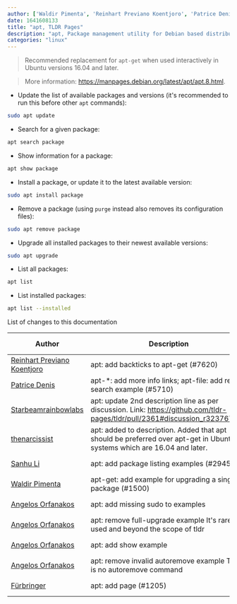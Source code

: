 ```yaml
---
author: ['Waldir Pimenta', 'Reinhart Previano Koentjoro', 'Patrice Denis', 'Fürbringer', 'thenarcissist', 'Sanhu Li', 'Starbeamrainbowlabs', 'Angelos Orfanakos']
date: 1641608133
title: "apt, TLDR Pages"
description: "apt, Package management utility for Debian based distributions."
categories: "linux"
---
```

> Recommended replacement for `apt-get` when used interactively in Ubuntu versions 16.04 and later.

> More information: <https://manpages.debian.org/latest/apt/apt.8.html>.

- Update the list of available packages and versions (it's recommended to run this before other `apt` commands):

```bash
sudo apt update
```

- Search for a given package:

```bash
apt search package
```

- Show information for a package:

```bash
apt show package
```

- Install a package, or update it to the latest available version:

```bash
sudo apt install package
```

- Remove a package (using `purge` instead also removes its configuration files):

```bash
sudo apt remove package
```

- Upgrade all installed packages to their newest available versions:

```bash
sudo apt upgrade
```

- List all packages:

```bash
apt list
```

- List installed packages:

```bash
apt list --installed
```
List of changes to this documentation


Author | Description | ISO 8601 Date | GitHub link
------|-----|-----|-----
[Reinhart Previano Koentjoro](mailto:reinhart_previano@yahoo.com) | apt: add backticks to apt-get (#7620) | 2022-01-08T03:15:33 | [e97d77689ab9](https://github.com/tldr-pages/tldr/commit/e97d77689ab99cfb2860768a9a50a0a65a4e03bd)
[Patrice Denis](mailto:patrice.denis@gmail.com) | apt-*: add more info links; apt-file: add regex search example (#5710) | 2021-04-17T15:26:03 | [ca8394dc52de](https://github.com/tldr-pages/tldr/commit/ca8394dc52def4e55971ce4049b20fa8839f464d)
[Starbeamrainbowlabs](mailto:sbrl@starbeamrainbowlabs.com) | apt: update 2nd description line as per discussion. Link: https://github.com/tldr-pages/tldr/pull/2361#discussion_r323767992 | 2019-09-15T01:39:36 | [cd3a80bffbd3](https://github.com/tldr-pages/tldr/commit/cd3a80bffbd3f6c26c39e9513b5e072f58c9ddfa)
[thenarcissist](mailto:35285981+thenarcissist@users.noreply.github.com) | apt: added to description. Added that apt should be preferred over apt-get in Ubuntu systems which are 16.04 and later. | 2019-09-15T01:39:36 | [b6e405f0ee83](https://github.com/tldr-pages/tldr/commit/b6e405f0ee83826c7378b55c2caeb2466268a6b6)
[Sanhu Li](mailto:lisanhu@users.noreply.github.com) | apt: add package listing examples (#2945) | 2019-04-24T14:01:22 | [668c26887ba6](https://github.com/tldr-pages/tldr/commit/668c26887ba6ab9532ce02818ef5ef2b8908d765)
[Waldir Pimenta](mailto:waldyrious@gmail.com) | apt-get: add example for upgrading a single package (#1500) | 2017-09-23T12:27:18 | [0d6202fa8981](https://github.com/tldr-pages/tldr/commit/0d6202fa8981b496d82fdd6d1704531262e9511e)
[Angelos Orfanakos](mailto:me@agorf.gr) | apt: add missing sudo to examples | 2017-04-23T22:55:19 | [80bb5124917f](https://github.com/tldr-pages/tldr/commit/80bb5124917fb1be4092b9ca3825b6e99bc1fa7b)
[Angelos Orfanakos](mailto:me@agorf.gr) | apt: remove full-upgrade example It's rarely used and beyond the scope of tldr | 2017-04-23T22:55:19 | [1516784640b3](https://github.com/tldr-pages/tldr/commit/1516784640b3029a71498c609cd8a830c61e30bc)
[Angelos Orfanakos](mailto:me@agorf.gr) | apt: add show example | 2017-04-23T22:55:19 | [73d3ddabc13a](https://github.com/tldr-pages/tldr/commit/73d3ddabc13a4cc4126aa22a760833a6621e4662)
[Angelos Orfanakos](mailto:me@agorf.gr) | apt: remove invalid autoremove example There is no autoremove command | 2017-04-23T22:55:19 | [fd6104b2909f](https://github.com/tldr-pages/tldr/commit/fd6104b2909fc161bd5e79ec9f05188920ed8e29)
[Fürbringer](mailto:severin@protonmail.ch) | apt: add page (#1205) | 2016-12-22T00:09:01 | [c07f9624f9ae](https://github.com/tldr-pages/tldr/commit/c07f9624f9ae7d24688834a67e055a175d7adb81)

